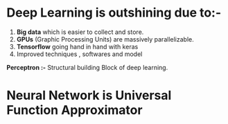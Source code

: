 # Deep Learning is outshining due to:-
1) **Big data** which is easier to collect and store.
2) **GPUs** (Graphic Processing Units) are massively parallelizable.
3) **Tensorflow** going hand in hand with keras
4) Improved techniques , softwares and model

**Perceptron :-**
Structural building Block of deep learning.
# Neural Network is Universal Function Approximator




